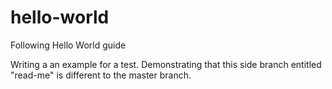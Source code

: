 # hello-world
Following Hello World guide

Writing a an example for a test. Demonstrating that this side branch entitled "read-me" is different to the master branch.
